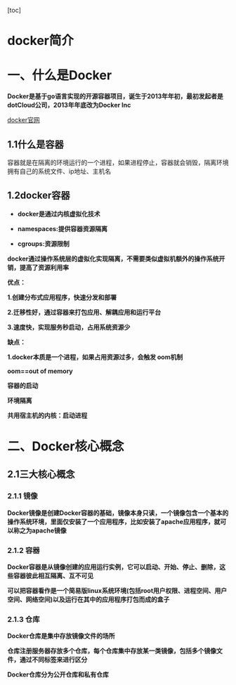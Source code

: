 [toc]



# docker简介

# 一、什么是Docker

**Docker是基于go语言实现的开源容器项目，诞生于2013年年初，最初发起者是dotCloud公司，2013年年底改为Docker Inc**

[docker官网](https://www.docker.com/)



## 1.1什么是容器

容器就是在隔离的环境运行的一个进程，如果进程停止，容器就会销毁，隔离环境拥有自己的系统文件、ip地址、主机名



## 1.2docker容器

- **docker是通过内核虚拟化技术**

- **namespaces:提供容器资源隔离**

- **cgroups:资源限制**



**docker通过操作系统层的虚拟化实现隔离，不需要类似虚拟机额外的操作系统开销，提高了资源利用率**



**优点：**

**1.创建分布式应用程序，快速分发和部署**

**2.迁移性好，通过容器来打包应用、解耦应用和运行平台**

**3.速度快，实现服务秒启动，占用系统资源少**



**缺点：**

**1.docker本质是一个进程，如果占用资源过多，会触发 oom机制**

**oom==out of memory**



**容器的启动**

**环境隔离**

**共用宿主机的内核：启动进程**





# 二、Docker核心概念

## 2.1三大核心概念

### 2.1.1 镜像

**Docker镜像是创建Docker容器的基础，镜像本身只读，一个镜像包含一个基本的操作系统环境，里面仅安装了一个应用程序，比如安装了apache应用程序，就可以称之为apache镜像**



### 2.1.2 容器

**Docker容器是从镜像创建的应用运行实例，它可以启动、开始、停止、删除，这些容器彼此相互隔离、互不可见**

**可以把容器看作是一个简易版linux系统环境(包括root用户权限、进程空间、用户空间、网络空间)以及运行在其中的应用程序打包而成的盒子**



### 2.1.3 仓库

**Docker仓库是集中存放镜像文件的场所**

**仓库注册服务器存放多个仓库，每个仓库集中存放某一类镜像，包括多个镜像文件，通过不同标签来进行区分**

**Docker仓库分为公开仓库和私有仓库**



